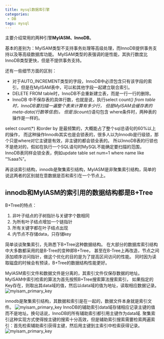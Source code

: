```yaml
---
title: mysql数据库引擎
categories:
 - DB
tags: mysql
---
```


主要介绍常用的两种引擎**MyIASM、InnoDB**。

基本的差别为：MyISAM类型不支持事务处理等高级处理，而InnoDB提供事务支持以及等高级数据库功能。
MyISAM类型的表强调的是性能，其执行数度比InnoDB类型更快，但是不提供事务支持。

还有一些细节方面的区别：
* 对于AUTO_INCREMENT类型的字段，InnoDB中必须包含只有该字段的索引，但是在MyISAM表中，可以和其他字段一起建立联合索引。
* DELETE FROM table时，InnoDB不会重新建立表，而是一行一行的删除。
* InnoDB 中不保存表的具体行数，也就是说，执行select count(*) from table时，InnoDB要扫描一遍整个表来计算有多少行，
但是MyISAM会缓存表的meta-data(行数等信息)。
但是当count(*)语句包含 where条件时，两种表的操作是一样的。

select count(*) 和order by 是最频繁的，大概能占了整个sql总语句的60%以上的操作，
而这种操作Innodb其实也是会锁表的，很多人以为Innodb是行级锁，那个只是where对它主键是有效，非主键的都会锁全表的。
所以InnoDB表的行锁也不是绝对的，假如在执行一个SQL语句时MySQL不能确定要扫描的范围，
InnoDB表同样会锁全表，例如update table set num=1 where name like “%aaa%”。

再谈谈索引结构，innodb是聚集索引结构，MyIASM是非聚集索引结构，简单的说这两者的区别就在意数据是否和索引在一个节点上。

## innodb和MyIASM的索引用的数据结构都是B+Tree
B+Tree的特点：
1. 非叶子结点的子树指针与关键字个数相同
2. 为所有叶子结点增加一个链指针
3. 所有关键字都在叶子结点出现
4. 内节点不存储data，只存储key

简单谈谈聚集索引，先熟悉下B+Tree这种数据结构。
在大部分的数据库索引结构中大多数都采用的是B-Tree的变种即B+Tree，
甚至在B-Tree上再改造，节点之间添加顺序访问指针，做这个优化的目的是为了提高区间访问的性能。
同时因为读取磁盘的时候会有预读，B+Tree的数据结构性能更好。

MyIASM索引文件和数据文件是分离的，其索引文件仅保存数据的地址。
MyISAM中索引检索的算法为首先按照B+Tree搜索算法搜索索引，
如果指定的Key存在，则取出其data域的值，然后以data域的值为地址，读取相应数据记录。
![myisam_primary_key](https://github.com/xuguangwu/blog/blob/master/_posts/images/myisam_primary_key.png?raw=true)

innodb是聚集索引结构，其数据和索引是在一起的，数据文件本身就是索引文件。
![myisam_primary_key](https://github.com/xuguangwu/blog/blob/master/_posts/images/innodb_primary_key.png?raw=true)
InnoDB的辅助索引data域存储相应记录主键的值而不是地址。换句话说，InnoDB的所有辅助索引都引用主键作为data域.
聚集索引这种实现方式使得按主键的搜索十分高效，但是辅助索引搜索需要检索两遍索引：首先检索辅助索引获得主键，然后用主键到主索引中检索获得记录。
![myisam_primary_key](https://github.com/xuguangwu/blog/blob/master/_posts/images/secondary_primary_key.png?raw=true)




